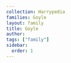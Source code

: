 ```yaml
---
collection: Harrypedia
families: Goyle
layout: family
title: Goyle
author:
tags: ["family"]
sidebar:
  order: 1
---
```

